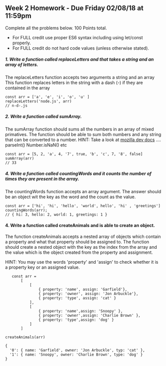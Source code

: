 ## Week 2 Homework - Due Friday 02/08/18 at 11:59pm
Complete all the problems below. 100 Points total.

- For FULL credit use proper ES6 syntax including using let/const properly.
- For FULL credit do not hard code values (unless otherwise stated).


##### 1.  Write a function called replaceLetters and that takes a string and an array of letters.
The replaceLetters function accepts two arguments a string and an array
This function replaces letters in the string with a dash (-) if they are contained in the array

    const arr = ['a', 'e', 'i', 'o', 'u' ]
    replaceLetters('node.js', arr)
    // n-d-.js


##### 2. Write a function called sumArray.
The sumArray function should sums all the numbers in an array of mixed primatives.
The function should be able to sum both numbers and any string that can be converted to a number. 
HINT: Take a look at [mozilla dev docs](https://developer.mozilla.org/en-US/docs/Web/JavaScript/Reference/Global_Objects) .... parseInt() Number.isNaN() etc

    const arr = [5, 2, 'a', 4, '7', true, 'b', 'c', 7, '8', false]
    sumArray(arr)
    // 33


##### 4. Write a function called countingWords and it counts the number of times they are present in the array.
The countingWords function accepts an array argument.
The answer should be an object wit the key as the word and the count as the value.

    const arr = ['hi', 'hi', 'hello', 'world', hello', 'hi' , 'greetings']
    countingWords(arr);
    // { hi: 3, hello: 2, world: 1, greetings: 1 }


#### 4. Write a function called createAnimals and is able to create an object.
The function createAnimals accepts a nested array of objects which contain a property and what that property should be assigned to.
The function should create a nested object with the key as the index from the array and the value which is the object created from the property and assignment. 

HINT: You may use the words 'property' and 'assign' to check whether it is a property key or an assigned value.

 ```
    const arr =
        [
            [
                { property: 'name', assign: 'Garfield'},
                { property: 'owner', assign: 'Jon Arbuckle'},
                { property: 'type', assign: 'cat' }
            ],
            [
                { property: 'name',assign: 'Snoopy' },
                { property: 'owner',assign: 'Charlie Brown' },
                { property: 'type',assign: 'dog' }
            ]
        ]
```

    createAnimals(arr)

    {
      '0': { name: 'Garfield', owner: 'Jon Arbuckle', typ: 'cat' },
      '1': { name: 'Snoopy', owner: 'Charlie Brown', type: 'dog' }
    }
